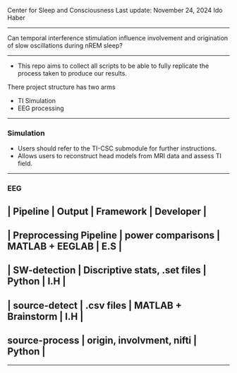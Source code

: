 Center for Sleep and Consciousness 
Last update: November 24, 2024
Ido Haber

---
Can temporal interference stimulation influence involvement and origination of slow oscillations during nREM sleep? 

---

- This repo aims to collect all scripts to be able to fully replicate the process taken to produce our results. 

There project structure has two arms
- TI Simulation
- EEG processing

---

### Simulation

- Users should refer to the TI-CSC submodule for further instructions. 
- Allows users to reconstruct head models from MRI data and assess TI field. 

---

### EEG

| Pipeline      |    Output     |  Framework | Developer |
-----------------------------------------------
| Preprocessing Pipeline | power comparisons | MATLAB + EEGLAB  | E.S |
-----------------------------------------------
| SW-detection | Discriptive stats, .set files | Python | I.H |
-----------------------------------------------
| source-detect | .csv files | MATLAB + Brainstorm | I.H |
-----------------------------------------------
source-process | origin, involvment, nifti | Python | 
-----------------------------------------------

---
